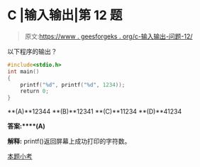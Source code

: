 # C |输入输出|第 12 题

> 原文:[https://www . geesforgeks . org/c-输入输出-问题-12/](https://www.geeksforgeeks.org/c-input-and-output-question-12/)

以下程序的输出？

```cpp
#include<stdio.h>
int main()
{
    printf("%d", printf("%d", 1234));
    return 0;
}
```

**(A)**12344
**(B)**12341
**(C)**11234
**(D)**41234

**答案:****(A)**

**解释:** printf()返回屏幕上成功打印的字符数。

[本题小考](http://quiz.geeksforgeeks.org/basics/)